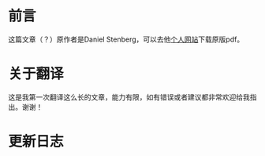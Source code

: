 前言
=======

这篇文章（？）原作者是Daniel Stenberg，可以去他[个人网站](http://daniel.haxx.se/http2/)下载原版pdf。


关于翻译
=======
这是我第一次翻译这么长的文章，能力有限，如有错误或者建议都非常欢迎给我指出。谢谢！

更新日志
=======
